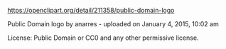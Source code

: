 https://openclipart.org/detail/211358/public-domain-logo

Public Domain logo
by anarres - uploaded on January 4, 2015, 10:02 am

License: Public Domain or CC0 and any other permissive license.
